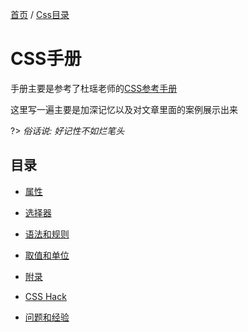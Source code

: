 [首页](/#index) / [Css目录](/css/)

# CSS手册 <!-- {docsify-ignore-all} -->

手册主要是参考了杜瑶老师的[CSS参考手册](http://css.doyoe.com/)

这里写一遍主要是加深记忆以及对文章里面的案例展示出来

?> _俗话说: 好记性不如烂笔头_

## 目录

- [属性](properties/)

- [选择器](selectors/)

- [语法和规则](rules/)

- [取值和单位](value-and-units/)

- [附录]()

- [CSS Hack]()

- [问题和经验]()
